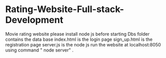 # Rating-Website-Full-stack-Development
Movie rating website
please install node js before starting
 Dbs folder contains the data base
 index.html is the login page
 sign_up.html is the registration page
 server.js is the node js
 run the website at localhost:8050 using command " node server" .
